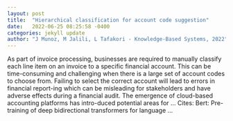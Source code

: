 ```yaml
---
layout: post
title:  "Hierarchical classification for account code suggestion"
date:   2022-06-25 08:25:58 -0400
categories: jekyll update
author: "J Munoz, M Jalili, L Tafakori - Knowledge-Based Systems, 2022"
---
```

As part of invoice processing, businesses are required to manually classify each line item on an invoice to a specific financial account. This can be time-consuming and challenging when there is a large set of account codes to choose from. Failing to select the correct account will lead to errors in financial report-ing which can be misleading for stakeholders and have adverse effects during a financial audit. The emergence of cloud-based accounting platforms has intro-duced potential areas for …
Cites: ‪Bert: Pre-training of deep bidirectional transformers for language …‬  